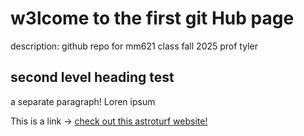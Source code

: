 # w3lcome to the first git Hub page

description: github repo for mm621 class fall 2025 prof tyler

## second level heading test

a separate paragraph! Loren ipsum

This is a link -> [check out this astroturf website!](https://en.wikipedia.org/wiki/AstroTurf)
